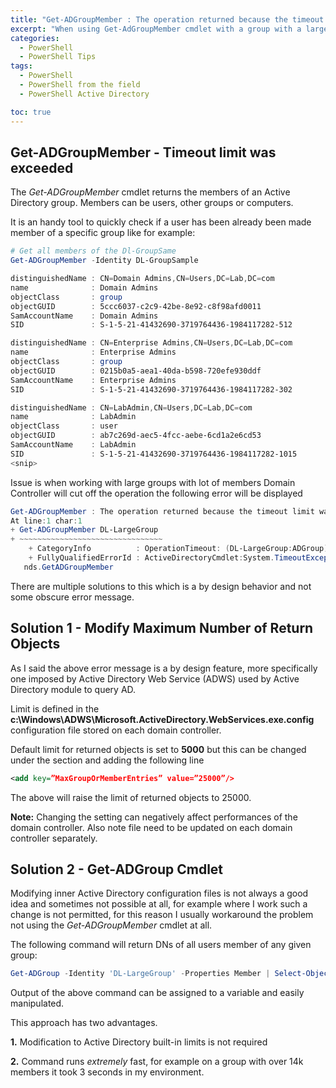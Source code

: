 ```yaml
---
title: "Get-ADGroupMember : The operation returned because the timeout limit was exceeded"
excerpt: "When using Get-AdGroupMember cmdlet with a group with a large number of members the The operation returned because the timeout limit was exceeded error could be shown. Let's see how to solve this."
categories:
  - PowerShell
  - PowerShell Tips
tags:
  - PowerShell
  - PowerShell from the field
  - PowerShell Active Directory

toc: true
---
```


## Get-ADGroupMember - Timeout limit was exceeded

The *Get-ADGroupMember* cmdlet returns  the members of an Active Directory group. Members can be users, other groups or computers.

It is an handy tool to quickly check if a user has been already been made member of a specific group like for example:

```powershell
# Get all members of the Dl-GroupSame
Get-ADGroupMember -Identity DL-GroupSample

distinguishedName : CN=Domain Admins,CN=Users,DC=Lab,DC=com
name              : Domain Admins
objectClass       : group
objectGUID        : 5ccc6037-c2c9-42be-8e92-c8f98afd0011
SamAccountName    : Domain Admins
SID               : S-1-5-21-41432690-3719764436-1984117282-512

distinguishedName : CN=Enterprise Admins,CN=Users,DC=Lab,DC=com
name              : Enterprise Admins
objectClass       : group
objectGUID        : 0215b0a5-aea1-40da-b598-720efe930ddf
SamAccountName    : Enterprise Admins
SID               : S-1-5-21-41432690-3719764436-1984117282-302

distinguishedName : CN=LabAdmin,CN=Users,DC=Lab,DC=com
name              : LabAdmin
objectClass       : user
objectGUID        : ab7c269d-aec5-4fcc-aebe-6cd1a2e6cd53
SamAccountName    : LabAdmin
SID               : S-1-5-21-41432690-3719764436-1984117282-1015
<snip>
```

Issue is when working with large groups with lot of members Domain Controller will cut off the operation the following error will be displayed

```powershell
Get-ADGroupMember : The operation returned because the timeout limit was exceeded.
At line:1 char:1
+ Get-ADGroupMember DL-LargeGroup
+ ~~~~~~~~~~~~~~~~~~~~~~~~~~~~~~~~
    + CategoryInfo          : OperationTimeout: (DL-LargeGroup:ADGroup) [Get-ADGroupMember], TimeoutException
    + FullyQualifiedErrorId : ActiveDirectoryCmdlet:System.TimeoutException,Microsoft.ActiveDirectory.Management.Comma
   nds.GetADGroupMember
```

There are multiple solutions to this which is a by design behavior and not some obscure error message.

## Solution 1 - Modify Maximum Number of Return Objects

As I said the above error message is a by design feature, more specifically one imposed by Active Directory Web Service (ADWS) used by Active Directory module to query AD.

Limit is defined in the **c:\Windows\ADWS\Microsoft.ActiveDirectory.WebServices.exe.config** configuration file stored on each domain controller.

Default limit for returned objects is set to **5000** but this can be changed under the **<appSettings>** section and adding the following line

```xml
<add key=”MaxGroupOrMemberEntries” value=”25000”/>
```

The above will raise the limit of returned objects to 25000.

**Note:** Changing the setting can negatively affect performances of the domain controller. Also note file need to be updated on each domain controller separately.

## Solution 2 - Get-ADGroup Cmdlet

Modifying inner Active Directory configuration files is not always a good idea and sometimes not possible at all, for example where I work such a change is not permitted, for this reason I usually workaround the problem not using the *Get-ADGroupMember* cmdlet at all.

The following command will return DNs of all users member of any given group:

```powershell
Get-ADGroup -Identity 'DL-LargeGroup' -Properties Member | Select-Object -Property 'Member' -ExpandProperty 'Member'
```

Output of the above command can be assigned to a variable and easily manipulated.

This approach has two advantages.

**1.** Modification to Active Directory built-in limits is not required

**2.** Command runs *extremely* fast, for example on a group with over 14k members it took 3 seconds in my environment.
